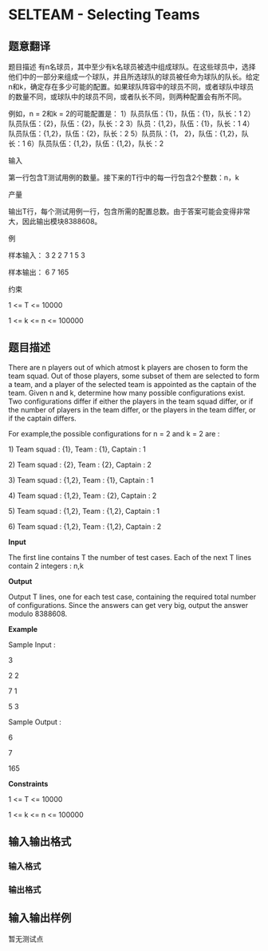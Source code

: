 # SELTEAM - Selecting Teams

## 题意翻译

题目描述 有n名球员，其中至少有k名球员被选中组成球队。在这些球员中，选择他们中的一部分来组成一个球队，并且所选球队的球员被任命为球队的队长。给定n和k，确定存在多少可能的配置。如果球队阵容中的球员不同，或者球队中球员的数量不同，或球队中的球员不同，或者队长不同，则两种配置会有所不同。

例如，n = 2和k = 2的可能配置是： 1）队员队伍：{1}，队伍：{1}，队长：1 2）队员队伍：{2}，队伍：{2}，队长：2 3）队员：{1,2}，队伍：{1}，队长：1 4）队员队伍：{1,2}，队伍：{2}，队长：2 5）队员队：{1， 2}，队伍：{1,2}，队长：1 6）队员队伍：{1,2}，队伍：{1,2}，队长：2

输入

第一行包含T测试用例的数量。接下来的T行中的每一行包含2个整数：n，k

产量

输出T行，每个测试用例一行，包含所需的配置总数。由于答案可能会变得非常大，因此输出模块8388608。

例

样本输入： 3 2 2 7 1 5 3

样本输出： 6 7 165

约束

1 <= T <= 10000

1 <= k <= n <= 100000

## 题目描述

There are n players out of which atmost k players are chosen to form the team squad. Out of those players, some subset of them are selected to form a team, and a player of the selected team is appointed as the captain of the team. Given n and k, determine how many possible configurations exist. Two configurations differ if either the players in the team squad differ, or if the number of players in the team differ, or the players in the team differ, or if the captain differs.

For example,the possible configurations for n = 2 and k = 2 are :

1\) Team squad : {1}, Team : {1}, Captain : 1

2\) Team squad : {2}, Team : {2}, Captain : 2

3\) Team squad : {1,2}, Team : {1}, Captain : 1

4\) Team squad : {1,2}, Team : {2}, Captain : 2

5\) Team squad : {1,2}, Team : {1,2}, Captain : 1

6\) Team squad : {1,2}, Team : {1,2}, Captain : 2

**Input**

The first line contains T the number of test cases. Each of the next T lines contain 2 integers : n,k

**Output**

Output T lines, one for each test case, containing the required total number of configurations. Since the answers can get very big, output the answer modulo 8388608.

**Example**

Sample Input :

3

2 2

7 1

5 3

Sample Output :

6

7

165

**Constraints**

1 <= T <= 10000

1 <= k <= n <= 100000

## 输入输出格式

### 输入格式

### 输出格式

## 输入输出样例

暂无测试点

